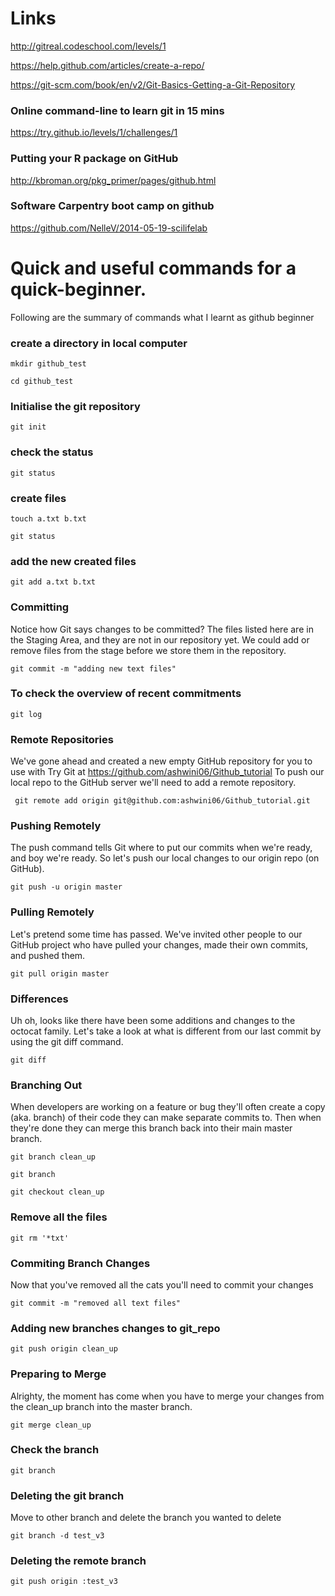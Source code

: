 # Links 
http://gitreal.codeschool.com/levels/1

https://help.github.com/articles/create-a-repo/

https://git-scm.com/book/en/v2/Git-Basics-Getting-a-Git-Repository


### Online command-line to learn git in 15 mins
https://try.github.io/levels/1/challenges/1

### Putting your R package on GitHub

http://kbroman.org/pkg_primer/pages/github.html

### Software Carpentry boot camp on github 
https://github.com/NelleV/2014-05-19-scilifelab

# Quick and useful commands for a quick-beginner.
Following are the summary of commands what I learnt as github beginner


### create a directory in local computer
`mkdir github_test`

`cd github_test`

### Initialise the git repository

`git init`

### check the status

`git status`

### create files

`touch a.txt b.txt`

`git status`

### add the new created files

`git add a.txt b.txt`

### Committing
Notice how Git says changes to be committed? The files listed here are in the Staging Area, and they are not in our repository yet. We could add or remove files from the stage before we store them in the repository.

`git commit -m "adding new text files"`

###  To check the overview of recent commitments
 
`git log`

### Remote Repositories
We've gone ahead and created a new empty GitHub repository for you to use with Try Git at https://github.com/ashwini06/Github_tutorial  To push our local repo to the GitHub server we'll need to add a remote repository.

` git remote add origin git@github.com:ashwini06/Github_tutorial.git`

###  Pushing Remotely
The push command tells Git where to put our commits when we're ready, and boy we're ready. So let's push our local changes to our origin repo (on GitHub).

`git push -u origin master`

###  Pulling Remotely
Let's pretend some time has passed. We've invited other people to our GitHub project who have pulled your changes, made their own commits, and pushed them.

`git pull origin master`

### Differences
Uh oh, looks like there have been some additions and changes to the octocat family. Let's take a look at what is different from our last commit by using the git diff command.

`git diff`

### Branching Out
When developers are working on a feature or bug they'll often create a copy (aka. branch) of their code they can make separate commits to. Then when they're done they can merge this branch back into their main master branch.

`git branch clean_up`

`git branch`

`git checkout clean_up`

### Remove all the files

`git rm '*txt'`

### Commiting Branch Changes
Now that you've removed all the cats you'll need to commit your changes

`git commit -m "removed all text files"`

### Adding new branches changes to git_repo

`git push origin clean_up`

### Preparing to Merge
Alrighty, the moment has come when you have to merge your changes from the clean_up branch into the master branch.

`git merge clean_up`

### Check the branch 

`git branch`

### Deleting the git branch
Move to other branch and delete the branch you wanted to delete

 `git branch -d test_v3`

### Deleting the remote branch

`git push origin :test_v3`



